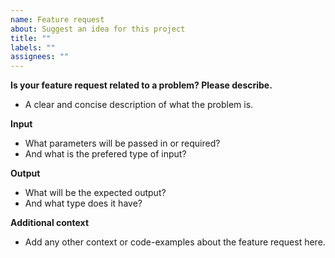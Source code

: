 ```yaml
---
name: Feature request
about: Suggest an idea for this project
title: ""
labels: ""
assignees: ""
---
```


**Is your feature request related to a problem? Please describe.**

- A clear and concise description of what the problem is.

**Input**

- What parameters will be passed in or required?
- And what is the prefered type of input?

**Output**

- What will be the expected output?
- And what type does it have?

**Additional context**

- Add any other context or code-examples about the feature request here.
